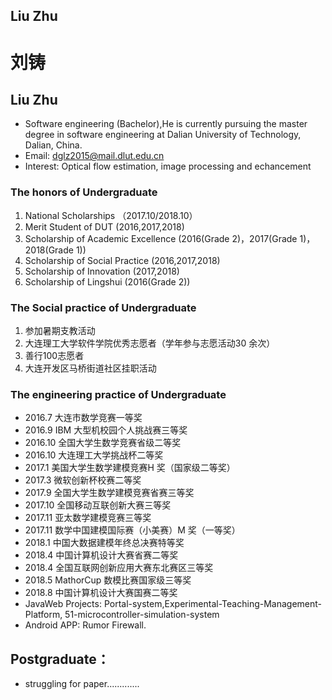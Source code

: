 ## Liu Zhu

# 刘铸
## Liu Zhu
- Software engineering (Bachelor),He is currently pursuing the
	master degree in software engineering at Dalian University
of Technology, Dalian, China.
- Email: dglz2015@mail.dlut.edu.cn
- Interest: Optical flow estimation, image processing and echancement
### The honors of Undergraduate
1. National Scholarships （2017.10/2018.10）
2. Merit Student of DUT (2016,2017,2018)
3. Scholarship of Academic Excellence (2016(Grade 2)，2017(Grade 1)，2018(Grade 1))
4. Scholarship of Social Practice (2016,2017,2018)
5. Scholarship of Innovation (2017,2018)
5. Scholarship of Lingshui (2016(Grade 2))
### The Social practice of Undergraduate
1. 参加暑期支教活动
2. 大连理工大学软件学院优秀志愿者（学年参与志愿活动30 余次）
3. 善行100志愿者
4. 大连开发区马桥街道社区挂职活动
### The engineering practice of Undergraduate
- 2016.7 大连市数学竞赛一等奖
- 2016.9 IBM 大型机校园个人挑战赛三等奖
- 2016.10 全国大学生数学竞赛省级二等奖
- 2016.10 大连理工大学挑战杯二等奖
- 2017.1 美国大学生数学建模竞赛H 奖（国家级二等奖）
- 2017.3 微软创新杯校赛二等奖
- 2017.9 全国大学生数学建模竞赛省赛三等奖
- 2017.10 全国移动互联创新大赛三等奖
- 2017.11 亚太数学建模竞赛三等奖
- 2017.11 数学中国建模国际赛（小美赛）M 奖（一等奖）
- 2018.1 中国大数据建模年终总决赛特等奖
- 2018.4 中国计算机设计大赛省赛二等奖
- 2018.4 全国互联网创新应用大赛东北赛区三等奖
- 2018.5 MathorCup 数模比赛国家级三等奖
- 2018.8 中国计算机设计大赛国赛二等奖
- JavaWeb Projects: Portal-system,Experimental-Teaching-Management-Platform, 51-microcontroller-simulation-system
- Android APP: Rumor Firewall. 
## Postgraduate：
- struggling for paper.............
